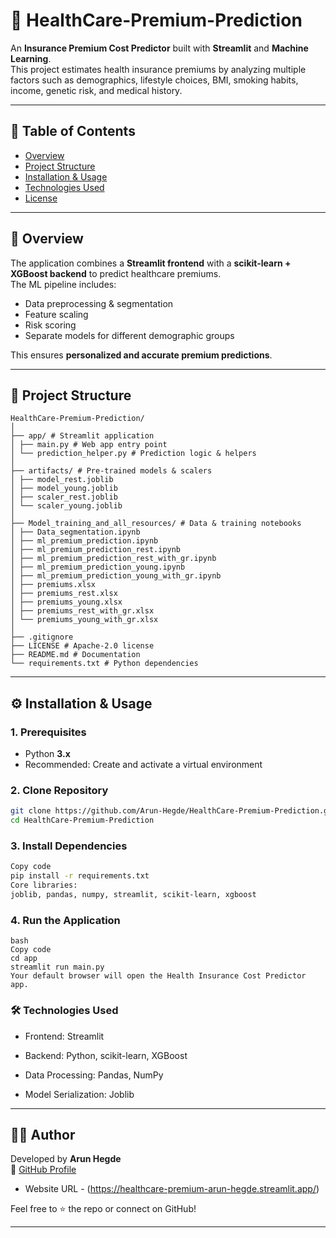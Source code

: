 # 🏥 HealthCare-Premium-Prediction

An **Insurance Premium Cost Predictor** built with **Streamlit** and **Machine Learning**.  
This project estimates health insurance premiums by analyzing multiple factors such as demographics, lifestyle choices, BMI, smoking habits, income, genetic risk, and medical history.  

---

## 📖 Table of Contents
- [Overview](#-overview)
- [Project Structure](#-project-structure)
- [Installation & Usage](#️-installation--usage)
- [Technologies Used](#-technologies-used)
- [License](#-license)

---

## 🚀 Overview
The application combines a **Streamlit frontend** with a **scikit-learn + XGBoost backend** to predict healthcare premiums.  
The ML pipeline includes:
- Data preprocessing & segmentation  
- Feature scaling  
- Risk scoring  
- Separate models for different demographic groups  

This ensures **personalized and accurate premium predictions**.

---

## 📂 Project Structure

```
HealthCare-Premium-Prediction/
│
├── app/ # Streamlit application 
│ ├── main.py # Web app entry point 
│ └── prediction_helper.py # Prediction logic & helpers 
│
├── artifacts/ # Pre-trained models & scalers 
│ ├── model_rest.joblib 
│ ├── model_young.joblib 
│ ├── scaler_rest.joblib 
│ └── scaler_young.joblib 
│
├── Model_training_and_all_resources/ # Data & training notebooks 
│ ├── Data_segmentation.ipynb 
│ ├── ml_premium_prediction.ipynb 
│ ├── ml_premium_prediction_rest.ipynb 
│ ├── ml_premium_prediction_rest_with_gr.ipynb 
│ ├── ml_premium_prediction_young.ipynb 
│ ├── ml_premium_prediction_young_with_gr.ipynb 
│ ├── premiums.xlsx 
│ ├── premiums_rest.xlsx 
│ ├── premiums_young.xlsx 
│ ├── premiums_rest_with_gr.xlsx 
│ └── premiums_young_with_gr.xlsx 
│
├── .gitignore 
├── LICENSE # Apache-2.0 license
├── README.md # Documentation 
└── requirements.txt # Python dependencies 

```
---

## ⚙️ Installation & Usage

### 1. Prerequisites
- Python **3.x**  
- Recommended: Create and activate a virtual environment  

### 2. Clone Repository
```bash
git clone https://github.com/Arun-Hegde/HealthCare-Premium-Prediction.git
cd HealthCare-Premium-Prediction
```

### 3. Install Dependencies

```bash
Copy code
pip install -r requirements.txt
Core libraries:
joblib, pandas, numpy, streamlit, scikit-learn, xgboost
```

### 4. Run the Application
```
bash
Copy code
cd app
streamlit run main.py
Your default browser will open the Health Insurance Cost Predictor app.
```

### 🛠️ Technologies Used

- Frontend: Streamlit

- Backend: Python, scikit-learn, XGBoost

- Data Processing: Pandas, NumPy

- Model Serialization: Joblib
---

## 🙋‍♂️ Author

Developed by **Arun Hegde**  
📎 [GitHub Profile](https://github.com/Arun-Hegde)
- Website URL - (https://healthcare-premium-arun-hegde.streamlit.app/)

Feel free to ⭐ the repo or connect on GitHub!

---
